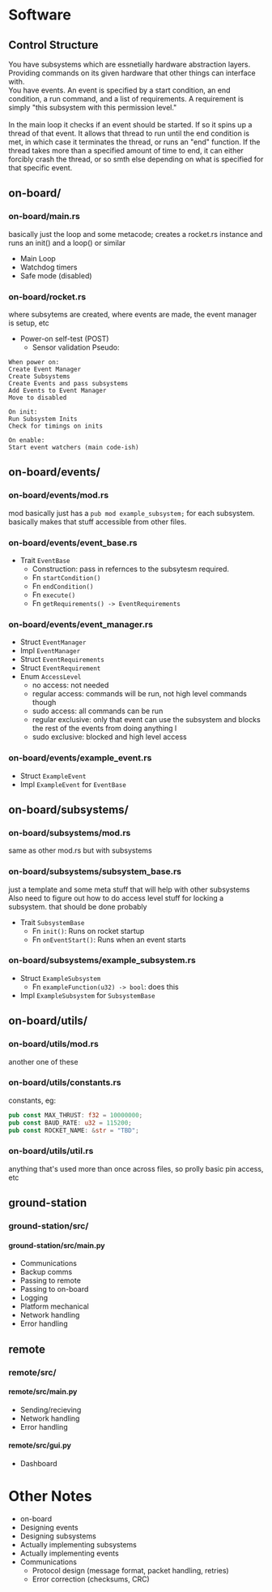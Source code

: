 # Software

## Control Structure
You have subsystems which are essnetially hardware abstraction layers. Providing commands on its given hardware that other things can interface with.
<br>
You have events. An event is specified by a start condition, an end condition, a run command, and a list of requirements. A requirement is simply "this subsystem with this permission level."
<br><br>
In the main loop it checks if an event should be started. If so it spins up a thread of that event. It allows that thread to run until the end condition is met, in which case it terminates the thread, or runs an "end" function. If the thread takes more than a specified amount of time to end, it can either forcibly crash the thread, or so smth else depending on what is specified for that specific event.

## on-board/

### on-board/main.rs
basically just the loop and some metacode; creates a rocket.rs instance and runs an init() and a loop() or similar
- Main Loop
- Watchdog timers
- Safe mode (disabled)

### on-board/rocket.rs
where subsytems are created, where events are made, the event manager is setup, etc
- Power-on self-test (POST)
    - Sensor validation
Pseudo:
```
When power on:
Create Event Manager
Create Subsystems
Create Events and pass subsystems
Add Events to Event Manager
Move to disabled

On init:
Run Subsystem Inits
Check for timings on inits

On enable:
Start event watchers (main code-ish)
```


## on-board/events/

### on-board/events/mod.rs
mod basically just has a `pub mod example_subsystem;` for each subsystem. basically makes that stuff accessible from other files.

### on-board/events/event_base.rs
- Trait `EventBase`
    - Construction: pass in refernces to the subsytesm required.
    - Fn `startCondition()`
    - Fn `endCondition()`
    - Fn `execute()`
    - Fn `getRequirements() -> EventRequirements`

### on-board/events/event_manager.rs
- Struct `EventManager`
- Impl `EventManager`
- Struct `EventRequirements`
- Struct `EventRequirement`
- Enum `AccessLevel`
    - no access: not needed
    - regular access: commands will be run, not high level commands though
    - sudo access: all commands can be run
    - regular exclusive: only that event can use the subsystem and blocks the rest of the events from doing anything l
    - sudo exclusive: blocked and high level access

### on-board/events/example_event.rs
- Struct `ExampleEvent`
- Impl `ExampleEvent` for `EventBase`


## on-board/subsystems/

### on-board/subsystems/mod.rs
same as other mod.rs but with subsystems

### on-board/subsystems/subsystem_base.rs
just a template and some meta stuff that will help with other subsystems
<br> Also need to figure out how to do access level stuff for locking a subsystem. that should be done probably

- Trait `SubsystemBase`
    - Fn `init()`: Runs on rocket startup
    - Fn `onEventStart()`: Runs when an event starts

### on-board/subsystems/example_subsystem.rs
- Struct `ExampleSubsystem`
    - Fn `exampleFunction(u32) -> bool`: does this
- Impl `ExampleSubsystem` for `SubsystemBase`


## on-board/utils/

### on-board/utils/mod.rs
another one of these

### on-board/utils/constants.rs
constants, eg:
```rs
pub const MAX_THRUST: f32 = 10000000;
pub const BAUD_RATE: u32 = 115200;
pub const ROCKET_NAME: &str = "TBD";
```

### on-board/utils/util.rs
anything that's used more than once across files, so prolly basic pin access, etc


## ground-station

### ground-station/src/

#### ground-station/src/main.py
- Communications
- Backup comms
- Passing to remote
- Passing to on-board
- Logging
- Platform mechanical
- Network handling
- Error handling


## remote

### remote/src/

#### remote/src/main.py
- Sending/recieving
- Network handling
- Error handling

#### remote/src/gui.py
- Dashboard


# Other Notes
- on-board
- Designing events
- Designing subsystems
- Actually implementing subsystems
- Actually implementing events
- Communications
    - Protocol design (message format, packet handling, retries)
    - Error correction (checksums, CRC)